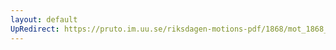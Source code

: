 ```yaml
---
layout: default
UpRedirect: https://pruto.im.uu.se/riksdagen-motions-pdf/1868/mot_1868__ak__55/mot_1868__ak__55-003.pdf
---
```


